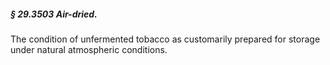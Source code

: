 ##### § 29.3503 Air-dried. #####

The condition of unfermented tobacco as customarily prepared for storage under natural atmospheric conditions.